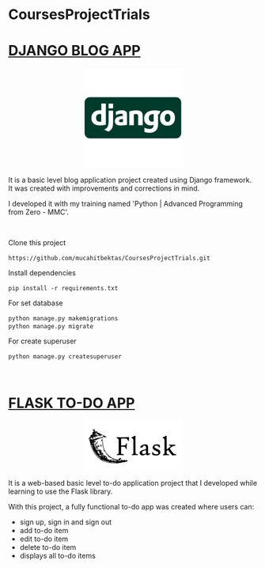 # CoursesProjectTrials

# [DJANGO BLOG APP](djangoblogapp)
<p align="center">
	<img src="res\dj.svg" width="200px" hight="100px">
</p>

It is a basic level blog application project created using Django framework. It was created with improvements and corrections in mind.

I developed it with my training named 'Python | Advanced Programming from Zero - MMC'.

<br>

Clone this project
```
https://github.com/mucahitbektas/CoursesProjectTrials.git
```
Install dependencies 

```
pip install -r requirements.txt
```

For set database
```
python manage.py makemigrations
python manage.py migrate
```
For create superuser
```
python manage.py createsuperuser
```

<br>

# [FLASK TO-DO APP](flasktodoapp)
<p align="center">
	<img src="res\flask.svg" width="200px" hight="100px">
</p>

It is a web-based basic level to-do application project that I developed while learning to use the Flask library. 

With this project, a fully functional to-do app was created where users can:
- sign up, sign in and sign out
- add to-do item
- edit to-do item
- delete to-do item
- displays all to-do items
